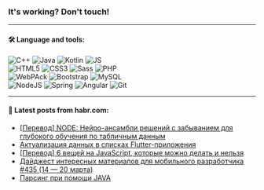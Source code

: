 ### It's working? Don't touch!

---

#### 🛠️ Language and tools:

![C++](https://img.shields.io/badge/C++-informational?logo=c%2B%2B&style=flat&logoColor=white&color=9C033A)
![Java](https://img.shields.io/badge/Java-informational?logo=java&style=flat&logoColor=white&color=007396)
![Kotlin](https://img.shields.io/badge/Kotlin-informational?logo=Kotlin&style=flat&logoColor=white&color=0095D5)
![JS](https://img.shields.io/badge/JS-informational?logo=javaScript&style=flat&logoColor=black&color=F7Df1E) <br>
![HTML5](https://img.shields.io/badge/HTML5-informational?logo=html5&style=flat&logoColor=white&color=E34F26)
![CSS3](https://img.shields.io/badge/CSS3-informational?logo=css3&style=flat&logoColor=white&color=157286)
![Sass](https://img.shields.io/badge/Saas-informational?logo=sass&style=flat&logoColor=white&color=hotpink)
![PHP](https://img.shields.io/badge/PHP-informational?logo=php&style=flat&logoColor=white&color=777BB4) <br>
![WebPAck](https://img.shields.io/badge/WebPack-informational?logo=webPack&style=flat&logoColor=white&color=FF6F00)
![Bootstrap](https://img.shields.io/badge/Bootstrap-informational?logo=Bootstrap&style=flat&logoColor=white&color=7952B3)
![MySQL](https://img.shields.io/badge/MySQL-informational?logo=MySQL&style=flat&logoColor=white&color=00f) <br>
![NodeJS](https://img.shields.io/badge/NodeJS-informational?logo=node.js&style=flat&logoColor=white&color=43853D)
![Spring](https://img.shields.io/badge/Spring-informational?logo=Spring&style=flat&logoColor=white&color=0A9EDC)
![Angular](https://img.shields.io/badge/Vue-informational?logo=vue.js&style=flat&logoColor=white&color=red)
![Git](https://img.shields.io/badge/Git-informational?logo=git&style=flat&logoColor=white&color=darkorange)

___

#### 💬 Latest posts from habr.com:

<!-- BLOG-POST-LIST:START -->
- [[Перевод] NODE: Нейро-ансамбли решений с забыванием для глубокого обучения по табличным данным](https://habr.com/ru/post/655811/?utm_source=habrahabr&utm_medium=rss&utm_campaign=655811)
- [Актуализация данных в списках Flutter-приложения](https://habr.com/ru/post/656297/?utm_source=habrahabr&utm_medium=rss&utm_campaign=656297)
- [[Перевод] 6 вещей на JavaScript, которые можно делать и нельзя](https://habr.com/ru/post/656583/?utm_source=habrahabr&utm_medium=rss&utm_campaign=656583)
- [Дайджест интересных материалов для мобильного разработчика #435 &lpar;14 — 20 марта&rpar;](https://habr.com/ru/post/656581/?utm_source=habrahabr&utm_medium=rss&utm_campaign=656581)
- [Парсинг при помощи JAVA](https://habr.com/ru/post/656575/?utm_source=habrahabr&utm_medium=rss&utm_campaign=656575)
<!-- BLOG-POST-LIST:END -->
